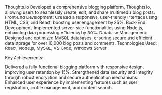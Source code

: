 Thoughts.io
Developed a comprehensive blogging platform, Thoughts.io, allowing users to seamlessly create, edit, and share multimedia blog posts.
Front-End Development: Created a responsive, user-friendly interface using HTML, CSS, and React, boosting user engagement by 25%.
Back-End Development: Implemented server-side functionalities using Node.js, enhancing data processing efficiency by 30%.
Database Management: Designed and optimized MySQL databases, ensuring secure and efficient data storage for over 10,000 blog posts and comments.
Technologies Used: React, Node.js, MySQL, VS Code, Windows Server

Key Achievements:

Delivered a fully functional blogging platform with responsive design, improving user retention by 15%.
Strengthened data security and integrity through robust encryption and secure authentication mechanisms.
Enhanced user experience by implementing features such as user registration, profile management, and content search.
